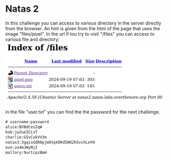 # Natas 2
In this challenge you can access to various directory in the server directly from the browser.
An hint is given from the html of the page that uses the image "files/pixel". 
In the url if tou try to visit "/files" you can access to various file and directory:
![Screenshot](./imgs/natas2_image.png)

in the file "user.txt" you can find the the password for the next challenge.
```
# username:password
alice:BYNdCesZqW
bob:jw2ueICLvT
charlie:G5vCxkVV3m
natas3:3gqisGdR0pjm6tpkDKdIWO2hSvchLeYH
eve:zo4mJWyNj2
mallory:9urtcpzBmH
```